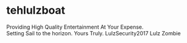 # tehlulzboat
Providing High Quality Entertainment At Your Expense.         
Setting Sail to the horizon.
Yours Truly.
LulzSecurity2017
Lulz Zombie 


